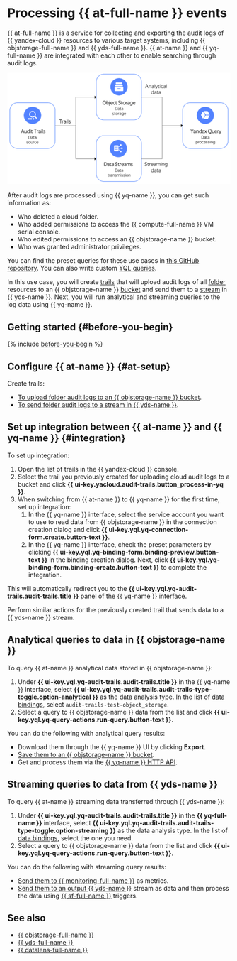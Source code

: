 # Processing {{ at-full-name }} events

{{ at-full-name }} is a service for collecting and exporting the audit logs of {{ yandex-cloud }} resources to various target systems, including {{ objstorage-full-name }} and {{ yds-full-name }}. {{ at-name }} and {{ yq-full-name }} are integrated with each other to enable searching through audit logs.

![image](../../_assets/query/audit-trails-query.png)

After audit logs are processed using {{ yq-name }}, you can get such information as:

* Who deleted a cloud folder.
* Who added permissions to access the {{ compute-full-name }} VM serial console.
* Who edited permissions to access an {{ objstorage-name }} bucket.
* Who was granted administrator privileges.

You can find the preset queries for these use cases in [this GitHub repository](https://github.com/yandex-cloud/yc-solution-library-for-security/tree/master/auditlogs/_use_cases_and_searches). You can also write custom [YQL queries](../../query/yql-tutorials/index.md).

In this use case, you will create [trails](../../audit-trails/concepts/trail.md) that will upload audit logs of all [folder](../../resource-manager/concepts/resources-hierarchy.md#folder) resources to an {{ objstorage-name }} [bucket](../../storage/concepts/bucket.md) and send them to a [stream](../../data-streams/concepts/glossary.md#stream-concepts) in {{ yds-name }}. Next, you will run analytical and streaming queries to the log data using {{ yq-name }}.

## Getting started {#before-you-begin}

{% include [before-you-begin](../../_tutorials/_tutorials_includes/before-you-begin.md) %}

## Configure {{ at-name }} {#at-setup}

Create trails:

* [To upload folder audit logs to an {{ objstorage-name }} bucket](../../audit-trails/operations/export-folder-bucket.md).
* [To send folder audit logs to a stream in {{ yds-name }}](../../audit-trails/operations/export-folder-data-streams.md).

## Set up integration between {{ at-name }} and {{ yq-name }} {#integration}

To set up integration:

1. Open the list of trails in the {{ yandex-cloud }} console.
1. Select the trail you previously created for uploading cloud audit logs to a bucket and click **{{ ui-key.yacloud.audit-trails.button_process-in-yq }}**.
1. When switching from {{ at-name }} to {{ yq-name }} for the first time, set up integration:
   1. In the {{ yq-name }} interface, select the service account you want to use to read data from {{ objstorage-name }} in the connection creation dialog and click **{{ ui-key.yql.yq-connection-form.create.button-text }}**.
   1. In the {{ yq-name }} interface, check the preset parameters by clicking **{{ ui-key.yql.yq-binding-form.binding-preview.button-text }}** in the binding creation dialog. Next, click **{{ ui-key.yql.yq-binding-form.binding-create.button-text }}** to complete the integration.

This will automatically redirect you to the **{{ ui-key.yql.yq-audit-trails.audit-trails.title }}** panel of the {{ yq-name }} interface.

Perform similar actions for the previously created trail that sends data to a {{ yds-name }} stream.

## Analytical queries to data in {{ objstorage-name }}

To query {{ at-name }} analytical data stored in {{ objstorage-name }}:

1. Under **{{ ui-key.yql.yq-audit-trails.audit-trails.title }}** in the {{ yq-name }} interface, select **{{ ui-key.yql.yq-audit-trails.audit-trails-type-toggle.option-analytical }}** as the data analysis type. In the list of [data bindings](../../query/concepts/glossary.md#binding), select `audit-trails-test-object_storage`.
1. Select a query to {{ objstorage-name }} data from the list and click **{{ ui-key.yql.yq-query-actions.run-query.button-text }}**.

You can do the following with analytical query results:

* Download them through the {{ yq-name }} UI by clicking **Export**.
* [Save them to an {{ objstorage-name }} bucket](../../query/sources-and-sinks/object-storage-write.md).
* Get and process them via the [{{ yq-name }} HTTP API](../../query/api/index.md).
<!-- * [Visualize them](../../query/tutorials/datalens.md) in {{ datalens-full-name }}. -->

## Streaming queries to data from {{ yds-name }}

To query {{ at-name }} streaming data transferred through {{ yds-name }}:

1. Under **{{ ui-key.yql.yq-audit-trails.audit-trails.title }}** in the **{{ yq-full-name }}** interface, select **{{ ui-key.yql.yq-audit-trails.audit-trails-type-toggle.option-streaming }}** as the data analysis type. In the list of [data bindings](../../query/concepts/glossary.md#binding), select the one you need.
1. Select a query to {{ objstorage-name }} data from the list and click **{{ ui-key.yql.yq-query-actions.run-query.button-text }}**.

You can do the following with streaming query results:

* [Send them to {{ monitoring-full-name }}](../../query/sources-and-sinks/monitoring.md) as metrics.
* [Send them to an output {{ yds-name }}](../../query/sources-and-sinks/data-streams-write.md) stream as data and then process the data using [{{ sf-full-name }}](../../functions/operations/trigger/data-streams-trigger-create.md) triggers.

## See also

* [{{ objstorage-full-name }}](../../storage/)
* [{{ yds-full-name }}](../../data-streams/)
* [{{ datalens-full-name }}](../../datalens/)
